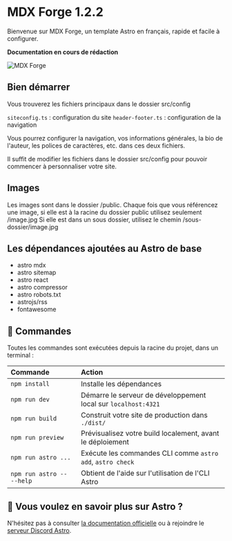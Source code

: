 # MDX Forge 1.2.2

Bienvenue sur MDX Forge, un template Astro en français, rapide et facile à configurer.

**Documentation en cours de rédaction**

![MDX Forge](/MDXForge-og.jpg)

## Bien démarrer
Vous trouverez les fichiers principaux dans le dossier src/config

`siteconfig.ts` : configuration du site
`header-footer.ts` : configuration de la navigation

Vous pourrez configurer la navigation, vos informations générales, la bio de l'auteur, les polices de caractères, etc. dans ces deux fichiers.

Il suffit de modifier les fichiers dans le dossier src/config pour pouvoir commencer à personnaliser votre site.

## Images

Les images sont dans le dossier /public. Chaque fois que vous référencez une image, si elle est à la racine du dossier public utilisez seulement /image.jpg
Si elle est dans un sous dossier, utilisez le chemin /sous-dossier/image.jpg

## Les dépendances ajoutées au Astro de base

- astro mdx
- astro sitemap
- astro react
- astro compressor
- astro robots.txt
- astrojs/rss
- fontawesome

## 🧞 Commandes

Toutes les commandes sont exécutées depuis la racine du projet, dans un terminal :

| Commande                  | Action                                                    |
| :------------------------ | :-------------------------------------------------------- |
| `npm install`             | Installe les dépendances                                  |
| `npm run dev`             | Démarre le serveur de développement local sur `localhost:4321` |
| `npm run build`           | Construit votre site de production dans `./dist/`         |
| `npm run preview`         | Prévisualisez votre build localement, avant le déploiement |
| `npm run astro ...`       | Exécute les commandes CLI comme `astro add`, `astro check` |
| `npm run astro -- --help` | Obtient de l'aide sur l'utilisation de l'CLI Astro        |

## 👀 Vous voulez en savoir plus sur Astro ?

N'hésitez pas à consulter [la documentation officielle](https://docs.astro.build) ou à rejoindre le [serveur Discord Astro](https://astro.build/chat).
